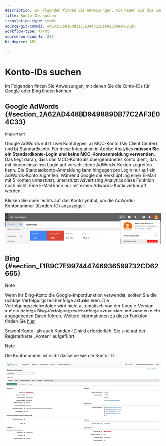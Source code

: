 ```yaml
---
description: Im Folgenden finden Sie Anweisungen, mit denen Sie die Konto-IDs für Google oder Bing finden können.
title: Konto-IDs suchen
translation-type: tm+mt
source-git-commit: c4833525816d81175a3446215eb92310ee4021dd
workflow-type: tm+mt
source-wordcount: '235'
ht-degree: 65%

---
```



# Konto-IDs suchen

Im Folgenden finden Sie Anweisungen, mit denen Sie die Konto-IDs für Google oder Bing finden können.

## Google AdWords {#section_2A62AD448BD949889DB77C2AF3E04C33}

>[!IMPORTANT]
>
>Google AdWords nutzt zwei Kontotypen: a) MCC-Konto (My Client Center) und b) Standardkonto. Für diese Integration in Adobe Analytics **müssen Sie ein Standardkonto-Login und keine MCC-Kontoanmeldung verwenden**. Das liegt daran, dass das MCC-Konto als übergeordnetes Konto dient, das mit einem einzelnen Login auf verschiedene AdWords-Konten zugreifen kann. Die Standardkonto-Anmeldung kann hingegen pro Login nur auf ein AdWords-Konto zugreifen. Während Google die Verknüpfung einer E-Mail mit 5 Konten unterstützt, unterstützt Advertising Analytics diese Funktion noch nicht. Eine E-Mail kann nur mit einem Adwords-Konto verknüpft werden.

Klicken Sie oben rechts auf das Kontosymbol, um die AdWords-Kontonummer (Kunden-ID) anzuzeigen.

![](assets/google_account.png)

## Bing  {#section_F1B9C7E997444746936599732CD62665}

>[!NOTE]
>
>Wenn Ihr Bing-Konto die Google-Importfunktion verwendet, sollten Sie die richtige Verfolgungszeichenfolge aktualisieren. Die Verfolgungszeichenfolge wird nicht automatisch von der Google-Version auf die richtige Bing-Verfolgungszeichenfolge aktualisiert und kann zu nicht angegebenen Daten führen. Weitere Informationen zu dieser Funktion finden Sie [hier](https://help.ads.microsoft.com/apex/index/3/en/50851/).

Sowohl Konto- als auch Kunden-ID sind erforderlich. Sie sind auf der Registerkarte „Konten“ aufgeführt.

>[!NOTE]
>
>Die Kontonummer ist nicht dasselbe wie die Konto-ID.

![](assets/bing_id.png)
